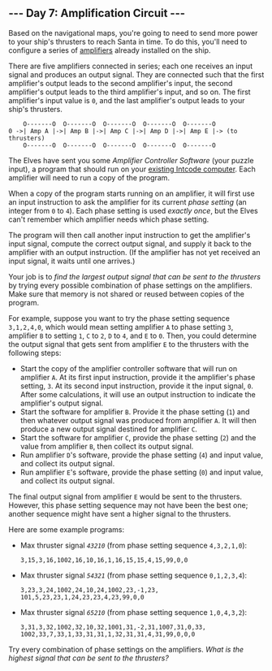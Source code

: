 <h2>--- Day 7: Amplification Circuit ---</h2><p>Based on the navigational maps, you&apos;re going to need to send more power to your ship&apos;s thrusters to reach Santa in time. To do this, you&apos;ll need to configure a series of <a href="https://en.wikipedia.org/wiki/Amplifier">amplifiers</a> already installed on the ship.</p>
<p>There are five <span title="As you can see, I know exactly how rockets work.">amplifiers connected in series</span>; each one receives an input signal and produces an output signal.  They are connected such that the first amplifier&apos;s output leads to the second amplifier&apos;s input, the second amplifier&apos;s output leads to the third amplifier&apos;s input, and so on.  The first amplifier&apos;s input value is <code>0</code>, and the last amplifier&apos;s output leads to your ship&apos;s thrusters.</p>
<pre><code>    O-------O  O-------O  O-------O  O-------O  O-------O
0 -&gt;| Amp A |-&gt;| Amp B |-&gt;| Amp C |-&gt;| Amp D |-&gt;| Amp E |-&gt; (to thrusters)
    O-------O  O-------O  O-------O  O-------O  O-------O
</code></pre>
<p>The Elves have sent you some <em>Amplifier Controller Software</em> (your puzzle input), a program that should run on your <a href="5">existing Intcode computer</a>. Each amplifier will need to run a copy of the program.</p>
<p>When a copy of the program starts running on an amplifier, it will first use an input instruction to ask the amplifier for its current <em>phase setting</em> (an integer from <code>0</code> to <code>4</code>). Each phase setting is used <em>exactly once</em>, but the Elves can&apos;t remember which amplifier needs which phase setting.</p>
<p>The program will then call another input instruction to get the amplifier&apos;s input signal, compute the correct output signal, and supply it back to the amplifier with an output instruction. (If the amplifier has not yet received an input signal, it waits until one arrives.)</p>
<p>Your job is to <em>find the largest output signal that can be sent to the thrusters</em> by trying every possible combination of phase settings on the amplifiers. Make sure that memory is not shared or reused between copies of the program.</p>
<p>For example, suppose you want to try the phase setting sequence <code>3,1,2,4,0</code>, which would mean setting amplifier <code>A</code> to phase setting <code>3</code>, amplifier <code>B</code> to setting <code>1</code>, <code>C</code> to <code>2</code>, <code>D</code> to <code>4</code>, and <code>E</code> to <code>0</code>. Then, you could determine the output signal that gets sent from amplifier <code>E</code> to the thrusters with the following steps:</p>
<ul>
<li>Start the copy of the amplifier controller software that will run on amplifier <code>A</code>. At its first input instruction, provide it the amplifier&apos;s phase setting, <code>3</code>.  At its second input instruction, provide it the input signal, <code>0</code>.  After some calculations, it will use an output instruction to indicate the amplifier&apos;s output signal.</li>
<li>Start the software for amplifier <code>B</code>. Provide it the phase setting (<code>1</code>) and then whatever output signal was produced from amplifier <code>A</code>. It will then produce a new output signal destined for amplifier <code>C</code>.</li>
<li>Start the software for amplifier <code>C</code>, provide the phase setting (<code>2</code>) and the value from amplifier <code>B</code>, then collect its output signal.</li>
<li>Run amplifier <code>D</code>&apos;s software, provide the phase setting (<code>4</code>) and input value, and collect its output signal.</li>
<li>Run amplifier <code>E</code>&apos;s software, provide the phase setting (<code>0</code>) and input value, and collect its output signal.</li>
</ul>
<p>The final output signal from amplifier <code>E</code> would be sent to the thrusters. However, this phase setting sequence may not have been the best one; another sequence might have sent a higher signal to the thrusters.</p>
<p>Here are some example programs:</p>
<ul>
<li><p>Max thruster signal <em><code>43210</code></em> (from phase setting sequence <code>4,3,2,1,0</code>):</p><pre><code>3,15,3,16,1002,16,10,16,1,16,15,15,4,15,99,0,0</code></pre></li>
<li><p>Max thruster signal <em><code>54321</code></em> (from phase setting sequence <code>0,1,2,3,4</code>):</p><pre><code>3,23,3,24,1002,24,10,24,1002,23,-1,23,<br>101,5,23,23,1,24,23,23,4,23,99,0,0</code></pre></li>
<li><p>Max thruster signal <em><code>65210</code></em> (from phase setting sequence <code>1,0,4,3,2</code>):</p><pre><code>3,31,3,32,1002,32,10,32,1001,31,-2,31,1007,31,0,33,<br>1002,33,7,33,1,33,31,31,1,32,31,31,4,31,99,0,0,0</code></pre></li>
</ul>
<p>Try every combination of phase settings on the amplifiers.  <em>What is the highest signal that can be sent to the thrusters?</em></p>
